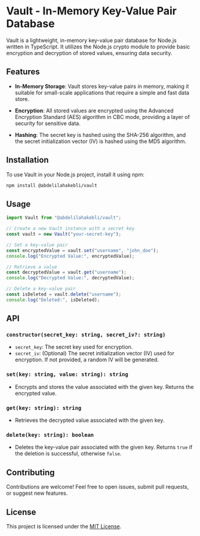 # Vault - In-Memory Key-Value Pair Database

Vault is a lightweight, in-memory key-value pair database for Node.js written in TypeScript. It utilizes the Node.js crypto module to provide basic encryption and decryption of stored values, ensuring data security.

## Features

- **In-Memory Storage**: Vault stores key-value pairs in memory, making it suitable for small-scale applications that require a simple and fast data store.

- **Encryption**: All stored values are encrypted using the Advanced Encryption Standard (AES) algorithm in CBC mode, providing a layer of security for sensitive data.

- **Hashing**: The secret key is hashed using the SHA-256 algorithm, and the secret initialization vector (IV) is hashed using the MD5 algorithm.

## Installation

To use Vault in your Node.js project, install it using npm:

```bash
npm install @abdelilahakebli/vault
```

## Usage

```typescript
import Vault from "@abdelilahakebli/vault";

// Create a new Vault instance with a secret key
const vault = new Vault("your-secret-key");

// Set a key-value pair
const encryptedValue = vault.set("username", "john_doe");
console.log("Encrypted Value:", encryptedValue);

// Retrieve a value
const decryptedValue = vault.get("username");
console.log("Decrypted Value:", decryptedValue);

// Delete a key-value pair
const isDeleted = vault.delete("username");
console.log("Deleted:", isDeleted);
```

## API

### `constructor(secret_key: string, secret_iv?: string)`

- `secret_key`: The secret key used for encryption.
- `secret_iv`: (Optional) The secret initialization vector (IV) used for encryption. If not provided, a random IV will be generated.

### `set(key: string, value: string): string`

- Encrypts and stores the value associated with the given key. Returns the encrypted value.

### `get(key: string): string`

- Retrieves the decrypted value associated with the given key.

### `delete(key: string): boolean`

- Deletes the key-value pair associated with the given key. Returns `true` if the deletion is successful, otherwise `false`.

## Contributing

Contributions are welcome! Feel free to open issues, submit pull requests, or suggest new features.

## License

This project is licensed under the [MIT License](LICENSE).